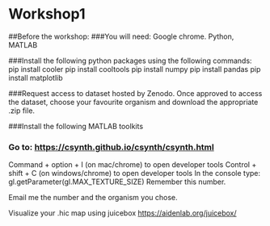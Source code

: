 # Workshop1

##Before the workshop:
###You will need: Google chrome. Python, MATLAB

###Install the following python packages using the following commands:
pip install cooler
pip install cooltools
pip install numpy
pip install pandas
pip install matplotlib

###Request access to dataset hosted by Zenodo.
Once approved to access the dataset, choose your favourite organism and download the appropriate .zip file.

###Install the following MATLAB toolkits

### Go to: https://csynth.github.io/csynth/csynth.html
Command + option + I (on mac/chrome) to open developer tools
Control + shift + C (on windows/chrome) to open developer tools
In the console type: gl.getParameter(gl.MAX_TEXTURE_SIZE)
Remember this number.

Email me the number and the organism you chose.

Visualize your .hic map using juicebox
https://aidenlab.org/juicebox/






